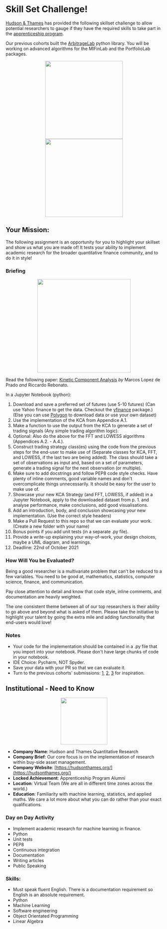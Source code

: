 # Skill Set Challenge!
[Hudson & Thames](https://hudsonthames.org/) has provided the following skillset challenge to allow potential researchers to gauge if they have the required skills to take part in the [apprenticeship program](https://hudsonthames.org/apprenticeship-program/).

Our previous cohorts built the [ArbitrageLab](https://hudsonthames.org/arbitragelab/) python library. You will be working on advanced algorithms for the MlFinLab and the PortfolioLab packages.

<div align="center">
  <img src="https://raw.githubusercontent.com/hudson-and-thames/oct_applications_21/master/images/mlfinlab_logo.png" height="250"><br>
  <img src="https://raw.githubusercontent.com/hudson-and-thames/oct_applications_21/master/images/portfoliolab_logo.png" height="250"><br>
</div> 

## Your Mission:
The following assignment is an opportunity for you to highlight your skillset and show us what you are made of! It tests your ability to implement academic research for the broader quantitative finance community, and to do it in style!

### Briefing

<div align="center">
  <img src="https://raw.githubusercontent.com/hudson-and-thames/oct_applications_21/master/images/KCA_Signals.PNG" height="300"><br>
</div>  

Read the following paper: [Kinetic Component Analysis](https://ssrn.com/abstract=2422183) *by* Marcos Lopez de Prado *and* Riccardo Rebonato. 

In a Jupyter Notebook (python):

1. Download and save a preferred set of futures (use 5-10 futures) (Can use Yahoo finance to get the data. Checkout the [yfinance](https://github.com/ranaroussi/yfinance) package.) (Else you can use [Polygon](https://polygon.io/) to download data or use your own dataset)
1. Use the implementation of the KCA from Appendice A.1.
1. Make a function to use the output from the KCA to generate a set of trading signals (Any simple trading algorithm logic).
1. Optional: Also do the above for the FFT and LOWESS algorithms (Appendices A.2. - A.4.).
1. Construct trading strategy class(es) using the code from the previous steps for the end-user to make use of (Separate classes for KCA, FFT, and LOWESS, if the last two are being added). The class should take a set of observations as input and, based on a set of parameters, generate a trading signal for the next observation (or multiple).
1. Make sure to add docstrings and follow PEP8 code style checks. Have plenty of inline comments, good variable names and don't overcomplicate things unnecessarily. It should be easy for the user to make use of.
1. Showcase your new KCA Strategy (and FFT, LOWESS, if added) in a Jupyter Notebook, apply to the downloaded dataset from p. 1. and analyse performance, make conclusions, add good visualisations.
1. Add an introduction, body, and conclusion showcasing your new implementation. (Use the correct style headers)
1. Make a Pull Request to this repo so that we can evaluate your work. (Create a new folder with your name)
1. Bonus points if you add unit tests (in a separate .py file).
1. Provide a write-up explaining your way-of-work, your design choices, maybe a UML diagram, and learnings.
1. Deadline: 22nd of October 2021  

### How Will You be Evaluated?

Being a good researcher is a multivariate problem that can't be reduced to a few variables. You need to be good at, mathematics, statistics, computer science, finance, and communication.

Pay close attention to detail and know that code style, inline comments, and documentation are heavily weighted.

The one consistent theme between all of our top researchers is their ability to go above and beyond what is asked of them. Please take the initiative to highlight your talent by going the extra mile and adding functionality that end-users would love!

### Notes
* Your code for the implementation should be contained in a .py file that you import into your notebook. Please don't have large chunks of code in your notebook.
* IDE Choice: Pycharm, NOT Spyder.
* Save your data with your PR so that we can evaluate it.
* Turn to the previous cohorts' submissions: [1](https://github.com/hudson-and-thames/oct_applications), [2](https://github.com/hudson-and-thames/march_applications_21), [3](https://github.com/hudson-and-thames/june_applications_21) for inspiration.

## Institutional - Need to Know

<div align="center">
  <img src="https://raw.githubusercontent.com/hudson-and-thames/oct_applications_21/master/images/logo_black_horisontal.png" height="150"><br>
</div>

* **Company Name**: Hudson and Thames Quantitative Research
* **Company Brief**: Our core focus is on the implementation of research within buy-side asset management.
* **Company Website**: [https://hudsonthames.org/](https://hudsonthames.org/)
* **Locked Achievement**: Apprenticeship Program Alumni
* **Location**: Virtual Team (We are all in different time zones across the world.)
* **Education**: Familiarity with machine learning, statistics, and applied maths. We care a lot more about what you can do rather than your exact qualifications.

### Day on Day Activity
* Implement academic research for machine learning in finance.
* Python
* Unit tests
* PEP8
* Continuous integration
* Documentation
* Writing articles
* Public Speaking

### Skills:
* Must speak fluent English. There is a documentation requirement so English is an absolute requirement.
* Python
* Machine Learning
* Software engineering
* Object Orientated Programming
* Linear Algebra
